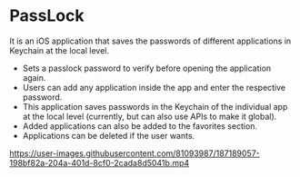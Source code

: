 # PassLock
 It is an iOS application that saves the passwords of different applications in Keychain at the local level.
- Sets a passlock password to verify before opening the application again.
- Users can add any application inside the app and enter the respective password.
- This application saves passwords in the Keychain of the individual app at the local level (currently, but can also use APIs to make it global).
- Added applications can also be added to the favorites section.
- Applications can be deleted if the user wants.


https://user-images.githubusercontent.com/81093987/187189057-198bf82a-204a-401d-8cf0-2cada8d5041b.mp4
